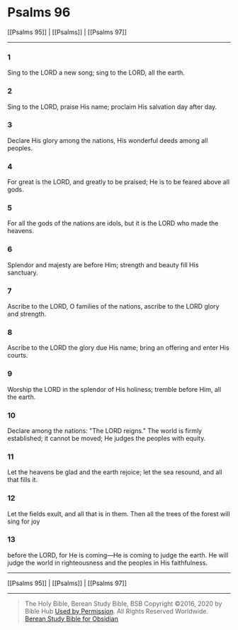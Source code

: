 # Psalms 96

[[Psalms 95]] | [[Psalms]] | [[Psalms 97]]

---

### 1
Sing to the LORD a new song; sing to the LORD, all the earth.

### 2
Sing to the LORD, praise His name; proclaim His salvation day after day.

### 3
Declare His glory among the nations, His wonderful deeds among all peoples.

### 4
For great is the LORD, and greatly to be praised; He is to be feared above all gods.

### 5
For all the gods of the nations are idols, but it is the LORD who made the heavens.

### 6
Splendor and majesty are before Him; strength and beauty fill His sanctuary.

### 7
Ascribe to the LORD, O families of the nations, ascribe to the LORD glory and strength.

### 8
Ascribe to the LORD the glory due His name; bring an offering and enter His courts.

### 9
Worship the LORD in the splendor of His holiness; tremble before Him, all the earth.

### 10
Declare among the nations: "The LORD reigns." The world is firmly established; it cannot be moved; He judges the peoples with equity.

### 11
Let the heavens be glad and the earth rejoice; let the sea resound, and all that fills it.

### 12
Let the fields exult, and all that is in them. Then all the trees of the forest will sing for joy

### 13
before the LORD, for He is coming—He is coming to judge the earth. He will judge the world in righteousness and the peoples in His faithfulness.

---

[[Psalms 95]] | [[Psalms]] | [[Psalms 97]]

---

> The Holy Bible, Berean Study Bible, BSB
> Copyright &copy;2016, 2020 by Bible Hub
> [Used by Permission](https://berean.bible/terms.htm). All Rights Reserved Worldwide.
> [Berean Study Bible for Obsidian](https://github.com/gapmiss/berean-study-bible-for-obsidian)</small>

